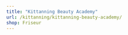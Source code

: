 ```yaml
---
title: "Kittanning Beauty Academy"
url: /kittanning/kittanning-beauty-academy/
shop: Friseur
---
```

